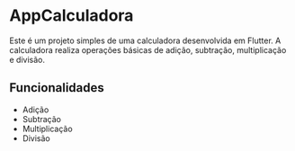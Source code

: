 # AppCalculadora

Este é um projeto simples de uma calculadora desenvolvida em Flutter. A calculadora realiza operações básicas de adição, subtração, multiplicação e divisão.

## Funcionalidades

- Adição
- Subtração
- Multiplicação
- Divisão
